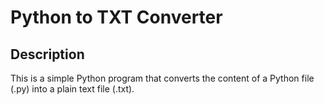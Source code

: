 # Python to TXT Converter

## Description

This is a simple Python program that converts the content of a Python file (.py) into a plain text file (.txt).
